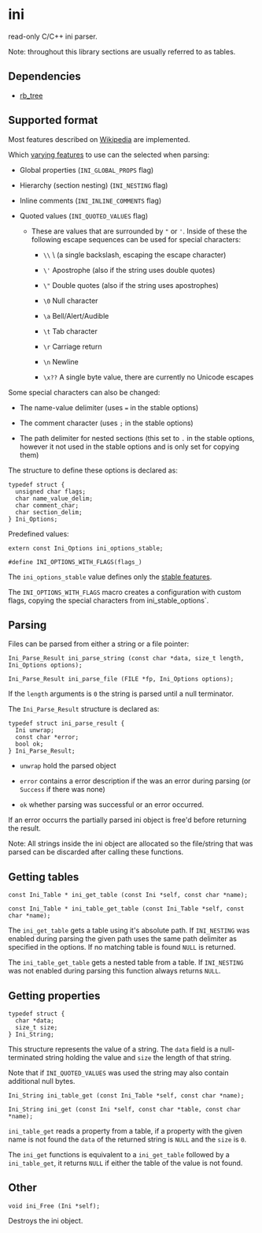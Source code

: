 # ini

read-only C/C++ ini parser.

Note: throughout this library sections are usually referred to as tables.

## Dependencies

- [rb_tree](https://github.com/JaMo42/rb-tree)

## Supported format

Most features described on [Wikipedia](https://en.wikipedia.org/wiki/INI_file) are implemented.

Which [varying features](https://en.wikipedia.org/wiki/INI_file#Varying_features) to use can the selected when parsing:

- Global properties (`INI_GLOBAL_PROPS` flag)

- Hierarchy (section nesting) (`INI_NESTING` flag)

- Inline comments (`INI_INLINE_COMMENTS` flag)

- Quoted values (`INI_QUOTED_VALUES` flag)

  - These are values that are surrounded by `"` or `'`.
    Inside of these the following escape sequences can be used for special characters:

    - `\\` \ (a single backslash, escaping the escape character)

    - `\'` Apostrophe (also if the string uses double quotes)

    - `\"` Double quotes (also if the string uses apostrophes)

    - `\0` Null character

    - `\a` Bell/Alert/Audible

    - `\t` Tab character

    - `\r` Carriage return

    - `\n` Newline

    - `\x??` A single byte value, there are currently no Unicode escapes

Some special characters can also be changed:

- The name-value delimiter (uses `=` in the stable options)

- The comment character (uses `;` in the stable options)

- The path delimiter for nested sections (this set to `.` in the stable options,
  however it not used in the stable options and is only set for copying them)

The structure to define these options is declared as:

```
typedef struct {
  unsigned char flags;
  char name_value_delim;
  char comment_char;
  char section_delim;
} Ini_Options;
```

Predefined values:

```
extern const Ini_Options ini_options_stable;

#define INI_OPTIONS_WITH_FLAGS(flags_)
```

The `ini_options_stable` value defines only the [stable features](https://en.wikipedia.org/wiki/INI_file#Stable_features).

The `INI_OPTIONS_WITH_FLAGS` macro creates a configuration with custom flags, copying the special characters from  ini_stable_options`.

## Parsing

Files can be parsed from either a string or a file pointer:

```
Ini_Parse_Result ini_parse_string (const char *data, size_t length, Ini_Options options);

Ini_Parse_Result ini_parse_file (FILE *fp, Ini_Options options);
```

If the `length` arguments is `0` the string is parsed until a null terminator.

The `Ini_Parse_Result` structure is declared as:

```
typedef struct ini_parse_result {
  Ini unwrap;
  const char *error;
  bool ok;
} Ini_Parse_Result;
```

- `unwrap` hold the parsed object

- `error` contains a error description if the was an error during parsing (or `Success` if there was none)

- `ok` whether parsing was successful or an error occurred.

If an error occurrs the partially parsed ini object is free'd before returning the result.

Note: All strings inside the ini object are allocated so the file/string that was parsed can be discarded after calling these functions.

## Getting tables

```
const Ini_Table * ini_get_table (const Ini *self, const char *name);

const Ini_Table * ini_table_get_table (const Ini_Table *self, const char *name);
```

The `ini_get_table` gets a table using it's absolute path.
If `INI_NESTING` was enabled during parsing the given path uses the same path delimiter as specified in the options.
If no matching table is found `NULL` is returned.

The `ini_table_get_table` gets a nested table from a table.
If `INI_NESTING` was not enabled during parsing this function always returns `NULL`.

## Getting properties

```
typedef struct {
  char *data;
  size_t size;
} Ini_String;
```

This structure represents the value of a string.
The `data` field is a null-terminated string holding the value and `size` the length of that string.

Note that if `INI_QUOTED_VALUES` was used the string may also contain additional null bytes.

```
Ini_String ini_table_get (const Ini_Table *self, const char *name);

Ini_String ini_get (const Ini *self, const char *table, const char *name);
```

`ini_table_get` reads a property from a table, if a property with the given name is not found the `data` of the returned string is `NULL` and the `size` is `0`.

The `ini_get` functions is equivalent to a `ini_get_table` followed by a `ini_table_get`, it returns `NULL` if either the table of the value is not found.

## Other

```
void ini_Free (Ini *self);
```

Destroys the ini object.
